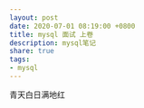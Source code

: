 ```yaml
---
layout: post
date: 2020-07-01 08:19:00 +0800
title: mysql 面试 上卷
description: mysql笔记
share: true
tags: 
- mysql
---
```


青天白日满地红

